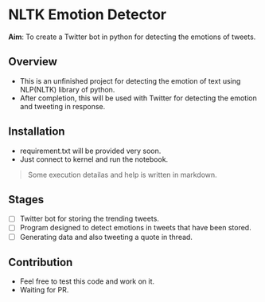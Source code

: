 # NLTK Emotion Detector

**Aim**: To create a Twitter bot in python for detecting the emotions of tweets.

## Overview
- This is an unfinished project for detecting the emotion of text using NLP(NLTK) library of python.
- After completion, this will be used with Twitter for detecting the emotion and tweeting in response.

## Installation
- requirement.txt will be provided very soon.
- Just connect to kernel and run the notebook.


> Some execution detailas and help is written in markdown.

## Stages
- [ ] Twitter bot for storing the trending tweets.
- [ ] Program designed to detect emotions in tweets that have been stored.
- [ ] Generating data and also tweeting a quote in thread.

## Contribution
- Feel free to test this code and work on it.
- Waiting for PR.
